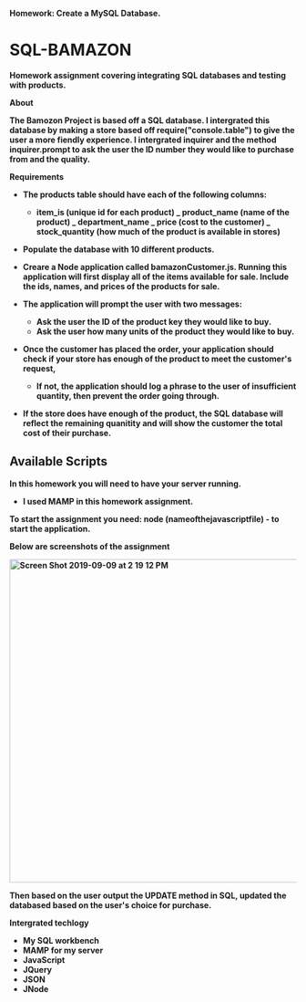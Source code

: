 <b> Homework: Create a MySQL Database. 

# SQL-BAMAZON


<b>Homework assignment covering integrating SQL databases and testing with products.</b>

<b> About </b>

The Bamozon Project is based off a SQL database. I intergrated this database by making a store based off require("console.table") to give the user a more fiendly experience. 
I intergrated inquirer and the method inquirer.prompt to ask the user the ID number they would like to purchase from and the quality. 

<b> Requirements </b>

* The products table should have each of the following columns:
  - item_is (unique id for each product)
  _ product_name (name of the product)
  _ department_name
  _ price (cost to the customer)
  _ stock_quantity (how much of the product is available in stores)

* Populate the database with 10 different products. 

* Creare a Node application called bamazonCustomer.js. Running this application will first display all of the items available for sale. Include the ids, names, and prices of the products for sale. 

* The application will prompt the user with two messages:
   - Ask the user the ID of the product key they would like to buy. 
   - Ask the user how many units of the product they would like to buy. 
   
* Once the customer has placed the order, your application should check if your store has enough of the product to meet the customer's request, 
  - If not, the application should log a phrase to the user of insufficient quantity, then prevent the order going through. 
  
* If the store does have enough of the product, the SQL database will reflect the remaining quanitity and will show the customer the total cost of their purchase. 

<h2> Available Scripts </h2>

In this homework you will need to have your server running. 

- I used MAMP in this homework assignment. 

<b> To start the assignment you need: node (nameofthejavascriptfile) - to start the application. 
  
<b> Below are screenshots of the assignment </b> 



<img width="567" alt="Screen Shot 2019-09-09 at 2 19 12 PM" src="https://user-images.githubusercontent.com/48806630/64563600-fd0bfb80-d30c-11e9-8f51-c6fdaf2eb08b.png">


Then based on the user output the UPDATE method in SQL, updated the databased based on the user's choice for purchase. 



Intergrated techlogy
- My SQL workbench 
- MAMP  for my server
- JavaScript 
- JQuery
- JSON 
- JNode
